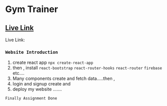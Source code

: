 # Gym Trainer

## [Live Link]()

Live Link: []()

### `Website Introduction`

1. create react app `npx create-react-app`
2. then , install
   `react-bootstrap`
   `react-router-hooks`
   `react-router`
   `firebase`
   etc....
3. Many components create and fetch data.....then ,
4. login and signup create and
5. deploy my website .......

`Finally Assignment Done`

